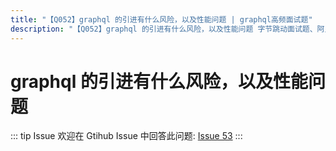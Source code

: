 ```yaml
---
title: "【Q052】graphql 的引进有什么风险，以及性能问题 | graphql高频面试题"
description: "【Q052】graphql 的引进有什么风险，以及性能问题 字节跳动面试题、阿里腾讯面试题、美团小米面试题。"
---
```


# graphql 的引进有什么风险，以及性能问题

::: tip Issue
欢迎在 Gtihub Issue 中回答此问题: [Issue 53](https://github.com/shfshanyue/Daily-Question/issues/53)
:::
